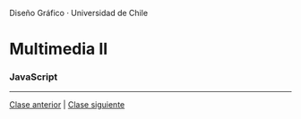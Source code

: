 Diseño Gráfico · Universidad de Chile

# Multimedia II

### JavaScript

---

[Clase anterior](https://github.com/profesorfaco/multimedia2_6/) | [Clase siguiente](https://github.com/profesorfaco/multimedia2_8/)
